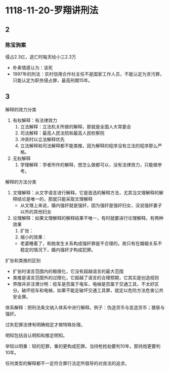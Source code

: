 # 1118-11-20-罗翔讲刑法

## 2

### 陈宝驹案

侵占2.3亿，逃亡时每天给小三2.3万

-   朴素情感认为：该死
-   1997年的刑法：农村信用合作社主任不是国家工作人员，不能认定为贪污罪，只能认定为职务侵占罪，最高刑期15年。

## 3

解释的效力分类

1.  有权解释：有法律效力
    1.  立法解释：立法机关所做的解释，那就是全国人大常委会
    2.  司法解释：最高人民法院和最高人民检察院
    3.  冲突时以立法解释优先
    4.  立法解释和司法解释都不能类推，因为解释的程序没有立法的程序那么严格。
2.  无权解释
    1.  学理解释：学者所作的解释，想怎么做都可以，没有法律效力，只能做参考。

解释的方法分类

1.  文理解释：从文字语言进行解释。它是首选的解释方法，尤其当文理解释的解释结论是唯一的，那就只能采取文理解释
    -   从文理上来说，婚内强奸就是强奸，因为强奸是强奸妇女，没说强奸妻子以外的其他妇女
2.  论理解释：如果文理解释的解释结果不唯一，有时就要进行论理解释。有两种效果
    1.  扩张：
    2.  缩小的效果：
    -   老婆睡着了，和她发生关系构成强奸罪是不合理的。故只有在婚姻关系不稳定的情况下，婚内强奸才构成犯罪。

扩张和类推的区别

-   扩张时语言范围内的极限化，它没有超越语言的最大范围
-   类推是语言范围外的过限化，它超越了语言的合理预期，它其实是创造规则
-   界限并非泾渭分明：缆车是否属于电车，电梯是否属于交通工具，不太好区分。破坏缆车和电梯，如果不能定破坏交通工具罪，就定以危险方法危害公共安全罪。

体系解释：把刑法条文纳入体系中进行解释。例子：伪造货币与变造货币；猥亵与强奸。

过失犯罪法律有明确规定才做特殊处理。

明知包括自认明知和推定明知。

举轻以明重：轻的犯罪，重的更构成犯罪。当持枪抢劫要判10年，那持炮更要判10年。

任何类型的解释都不一定符合罪行法定所倡导的对良法的追求。
